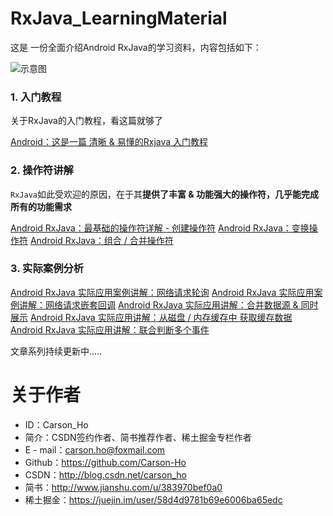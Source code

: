 # RxJava_LearningMaterial
这是 一份全面介绍Android RxJava的学习资料，内容包括如下：

![示意图](http://upload-images.jianshu.io/upload_images/944365-4c1c1eb44ffe01e5.png?imageMogr2/auto-orient/strip%7CimageView2/2/w/1240)

### 1. 入门教程
关于RxJava的入门教程，看这篇就够了

[Android：这是一篇 清晰 & 易懂的Rxjava 入门教程](http://www.jianshu.com/p/a406b94f3188)


### 2. 操作符讲解
`RxJava`如此受欢迎的原因，在于其**提供了丰富 & 功能强大的操作符，几乎能完成所有的功能需求**

[Android RxJava：最基础的操作符详解 - 创建操作符](http://www.jianshu.com/p/e19f8ed863b1)
[Android RxJava：变换操作符](http://www.jianshu.com/p/904c14d253ba)
[Android RxJava：组合 / 合并操作符](http://www.jianshu.com/p/c2a7c03da16d)

### 3. 实际案例分析

[Android RxJava 实际应用案例讲解：网络请求轮询](http://www.jianshu.com/p/11b3ec672812)
[Android RxJava 实际应用案例讲解：网络请求嵌套回调](http://www.jianshu.com/p/5f5d61f04f96)
[Android RxJava 实际应用讲解：合并数据源 & 同时展示](http://www.jianshu.com/p/fc2e551b907c)
[Android RxJava 实际应用讲解：从磁盘 / 内存缓存中 获取缓存数据](http://www.jianshu.com/p/6f3b6b934787)
[Android RxJava 实际应用讲解：联合判断多个事件](http://www.jianshu.com/p/2becc0eaedab)

文章系列持续更新中.....

# 关于作者
- ID：Carson_Ho
- 简介：CSDN签约作者、简书推荐作者、稀土掘金专栏作者
- E - mail：carson.ho@foxmail.com
- Github：https://github.com/Carson-Ho
- CSDN：http://blog.csdn.net/carson_ho
- 简书：http://www.jianshu.com/u/383970bef0a0
- 稀土掘金：https://juejin.im/user/58d4d9781b69e6006ba65edc
